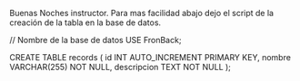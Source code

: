 Buenas Noches instructor. Para mas facilidad abajo dejo el script de la creación de la tabla en la base de datos.

// Nombre de la base de datos
USE FronBack;

CREATE TABLE records (
    id INT AUTO_INCREMENT PRIMARY KEY,
    nombre VARCHAR(255) NOT NULL,
    descripcion TEXT NOT NULL
);
